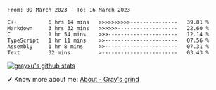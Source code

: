 <!--START_SECTION:waka-->

```text
From: 09 March 2023 - To: 16 March 2023

C++          6 hrs 14 mins   >>>>>>>>>>---------------   39.81 %
Markdown     3 hrs 32 mins   >>>>>>-------------------   22.60 %
C            1 hr 54 mins    >>>----------------------   12.14 %
TypeScript   1 hr 11 mins    >>-----------------------   07.56 %
Assembly     1 hr 8 mins     >>-----------------------   07.31 %
Text         32 mins         >------------------------   03.43 %
```

<!--END_SECTION:waka-->

[![grayxu's github stats](https://github-readme-stats.vercel.app/api?username=grayxu&count_private=true&show_icons=true)](https://github.com/grayxu)

✔ Know more about me: [About - Gray's grind](https://www.grayxu.cn/)

